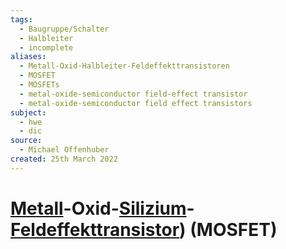 ```yaml
---
tags:
  - Baugruppe/Schalter
  - Halbleiter
  - incomplete
aliases:
  - Metall-Oxid-Halbleiter-Feldeffekttransistoren
  - MOSFET
  - MOSFETs
  - metal-oxide-semiconductor field-effect transistor
  - metal-oxide-semiconductor field effect transistors
subject:
  - hwe
  - dic
source:
  - Michael Offenhuber
created: 25th March 2022
---
```


# [Metall](../../Chemie/Metallbindung.md)-Oxid-[Silizium](../../Physik/Materialkunde/Silizium.md)-[Feldeffekttransistor]({MOC}%20Transistor.md)) (MOSFET)